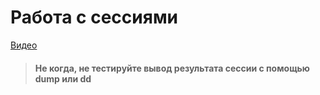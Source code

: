 # Работа с сессиями

[Видео](https://youtu.be/CQH5t2HrBqY)

> #### Не когда, не тестируйте вывод результата сессии с помощью  dump  или dd



